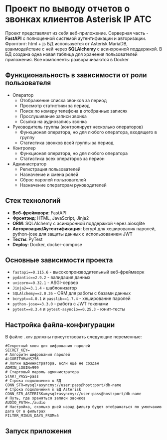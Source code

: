 # Проект по выводу отчетов о звонках клиентов Asterisk IP АТС

Проект представляет из себя веб-приложение.
Серверная часть - **FastAPI** с полноценной системой аутентификации и авторизации.
Фронтэнт: html + js
БД используется от Asterisk MariaDB, взаимодействие с ней через **SQLAlchemy** с асинхронной поддержкой. В БД создана одна новая таблица для хранения пользователей приложения.
Все компоненты разворачиваются в Docker

## Функциональность в зависимости от роли пользователя
- Оператор
  - Отображение списка звонков за период
  - Просмотр статистики за период
  - Поиск по номеру телефона в отобранных записях
  - Прослушивание записи звонка
  - Ссылка на аудиозапись звонка   
- Руководитель группы (контролирует несколько операторов)
  - Функционал оператора, но для любого оператора, входящего в группу
  - Статистика звонков всей группы за период
- Контролер
  - Функционал оператора, но для любого оператора
  - Статистика всех операторов за перион
- Администратор
  - Регистрация пользователей
  - Назначение и смена ролей
  - Сброс паролей пользователей
  - Назначение операторам руководителей

## Стек технологий
- **Веб-фреймворк**: FastAPI
- **Фронтэнд**: HTML, JavaScript, Jinja2
- **ORM**: SQLAlchemy с асинхронной поддержкой через aiosqlite
- **Авторизация/Аутентификация**: bcrypt для хеширования паролей, python-jose для защиты данных с использованием JWT
- **Тесты**: PyTest
- **Deploy**: Docker, docker-compose

## Основные зависимости проекта

- `fastapi==0.115.6` - высокопроизводительный веб-фреймворк
- `pydantic==2.9.2` - валидация данных
- `uvicorn==0.32.1` - ASGI-сервер
- `Jinja2==3.1.4` - шаблонизатор
- `SQLAlchemy==2.0.36` - ORM для работы с базами данных
- `bcrypt==4.0.1` и `passlib==1.7.4` - хеширование паролей
- `python-jose==3.3.0` - работа с JWT токенами
- `pytest==8.3.4` и `pytest-asyncio==0.25.3` - юнит-тесты


## Настройка файла-конфигурации

В файле `.env` должны присутствовать следующие переменные: 
```
#Секретный ключ для шифрования паролей
SECRET_KEY=
# Алгоритм шифрования паролей
ALGORITHM=HS256
# Логин администратора, если ещё не создан
ADMIN_LOGIN=999
# Стартовый пароль администратора
START_PASS=pass
# Строка подключения к БД 
CONN_STR=mysql+asyncmy://user:pass@host:port/db-name
# Строка подключения к БД Asterisk 
CONN_STR_ASTERISK=mysql+asyncmy://user:pass@host:port/db-name
# Путь, где храняться записи звонков
AUDIO_PATH=./audio
# Настройка, сколько дней назад фильтр будет отображаться по умолчанию дата От в фильтрах
FILTER_MINUS_DAYS_FROM=5
```

## Запуск приложения

